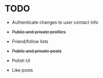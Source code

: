 # TODO

* Authenticate changes to user contact info

* ~~Public and private profiles~~

* Friend/follow lists

* ~~Public and private posts~~

* Polish UI

* Like posts
